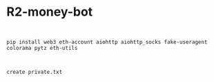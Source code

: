 # R2-money-bot



```


pip install web3 eth-account aiohttp aiohttp_socks fake-useragent colorama pytz eth-utils


```



```

create private.txt



```
